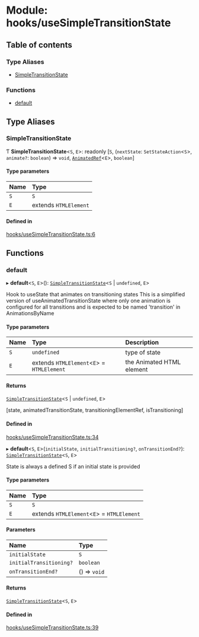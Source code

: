 # Module: hooks/useSimpleTransitionState

## Table of contents

### Type Aliases

- [SimpleTransitionState](../wiki/hooks.useSimpleTransitionState#simpletransitionstate)

### Functions

- [default](../wiki/hooks.useSimpleTransitionState#default)

## Type Aliases

### SimpleTransitionState

Ƭ **SimpleTransitionState**<`S`, `E`\>: readonly [`S`, (`nextState`: `SetStateAction`<`S`\>, `animate?`: `boolean`) => `void`, [`AnimatedRef`](../wiki/hooks.useAnimatedRef.AnimatedRef)<`E`\>, `boolean`]

#### Type parameters

| Name | Type |
| :------ | :------ |
| `S` | `S` |
| `E` | extends `HTMLElement` |

#### Defined in

[hooks/useSimpleTransitionState.ts:6](https://github.com/tristanjohnson849/react-controlled-animations/blob/35474ce/src/hooks/useSimpleTransitionState.ts#L6)

## Functions

### default

▸ **default**<`S`, `E`\>(): [`SimpleTransitionState`](../wiki/hooks.useSimpleTransitionState#simpletransitionstate)<`S` \| `undefined`, `E`\>

Hook to useState that animates on transitioning states
This is a simplified version of useAnimatedTransitionState where only one animation is configured for all transitions and is expected to be named 'transition' in AnimationsByName

#### Type parameters

| Name | Type | Description |
| :------ | :------ | :------ |
| `S` | `undefined` | type of state |
| `E` | extends `HTMLElement`<`E`\> = `HTMLElement` | the Animated HTML element |

#### Returns

[`SimpleTransitionState`](../wiki/hooks.useSimpleTransitionState#simpletransitionstate)<`S` \| `undefined`, `E`\>

[state, animatedTransitionState, transitioningElementRef, isTransitioning]

#### Defined in

[hooks/useSimpleTransitionState.ts:34](https://github.com/tristanjohnson849/react-controlled-animations/blob/35474ce/src/hooks/useSimpleTransitionState.ts#L34)

▸ **default**<`S`, `E`\>(`initialState`, `initialTransitioning?`, `onTransitionEnd?`): [`SimpleTransitionState`](../wiki/hooks.useSimpleTransitionState#simpletransitionstate)<`S`, `E`\>

State is always a defined S if an initial state is provided

#### Type parameters

| Name | Type |
| :------ | :------ |
| `S` | `S` |
| `E` | extends `HTMLElement`<`E`\> = `HTMLElement` |

#### Parameters

| Name | Type |
| :------ | :------ |
| `initialState` | `S` |
| `initialTransitioning?` | `boolean` |
| `onTransitionEnd?` | () => `void` |

#### Returns

[`SimpleTransitionState`](../wiki/hooks.useSimpleTransitionState#simpletransitionstate)<`S`, `E`\>

#### Defined in

[hooks/useSimpleTransitionState.ts:39](https://github.com/tristanjohnson849/react-controlled-animations/blob/35474ce/src/hooks/useSimpleTransitionState.ts#L39)
